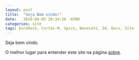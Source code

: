 ```yaml
---
layout: post
title:  "Seja Bem vindo!"
date:   2020-04-05 20:34:26 -0300
categories: site
tags: EuroRack, Cortex-M, Spice, WaveLets, IA, Docs, Site
---
```

Seja bem vindo.

O melhor lugar para entender este site na página [sobre]({{site.baseurl}}/sobre.html).